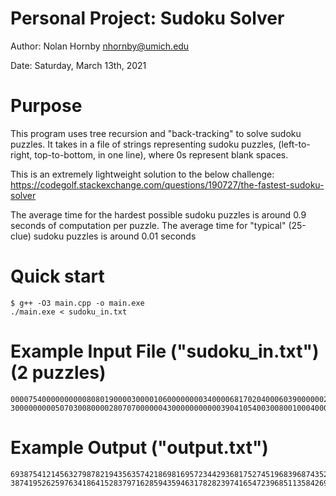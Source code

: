 Personal Project: Sudoku Solver
=======================

Author: Nolan Hornby <nhornby@umich.edu>

Date: Saturday, March 13th, 2021

# Purpose
This program uses tree recursion and "back-tracking" to solve sudoku puzzles. It takes in a file of strings representing sudoku puzzles, (left-to-right, top-to-bottom, in one line), where 0s represent blank spaces.

This is an extremely lightweight solution to the below challenge:
https://codegolf.stackexchange.com/questions/190727/the-fastest-sudoku-solver

The average time for the hardest possible sudoku puzzles is around 0.9 seconds of computation per puzzle.
The average time for "typical" (25-clue) sudoku puzzles is around 0.01 seconds 

# Quick start
```console
$ g++ -O3 main.cpp -o main.exe
./main.exe < sudoku_in.txt
```

# Example Input File ("sudoku_in.txt") (2 puzzles)
```console
000075400000000008080190000300001060000000034000068170204000603900000020530200000
300000000050703008000028070700000043000000000003904105400300800100040000968000200
```

# Example Output ("output.txt")
```console
693875412145632798782194356357421869816957234429368175274519683968743521531286947
387419526259763418641528379716285943594631782823974165472396851135842697968157234
```
